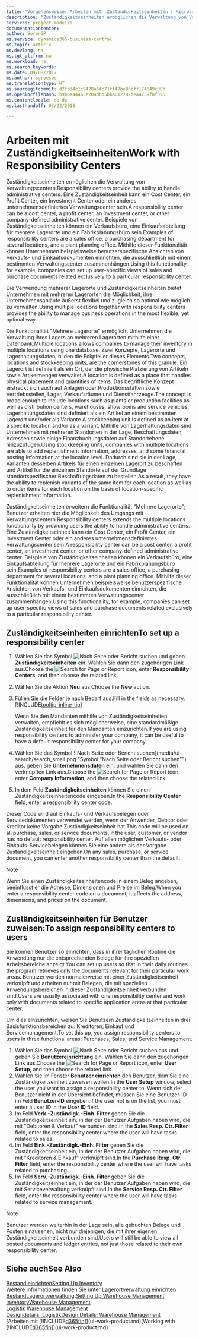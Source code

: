 ```yaml
---
title: "Vorgehensweise: Arbeiten mit  Zuständigkeitseinheiten | Microsoft Docs"
description: "Zuständigkeitseinheiten ermöglichen die Verwaltung von Verwaltungscentern. Eine Zuständigkeitseinheit kann ein Cost Center, ein Profit Center, ein Investment Center oder ein anderes unternehmensdefiniertes Verwaltungscenter sein."
services: project-madeira
documentationcenter: 
author: SorenGP
ms.service: dynamics365-business-central
ms.topic: article
ms.devlang: na
ms.tgt_pltfrm: na
ms.workload: na
ms.search.keywords: 
ms.date: 09/08/2017
ms.author: sgroespe
ms.translationtype: HT
ms.sourcegitcommit: d7fb34e1c9428a64c71ff47be8bcff174649c00d
ms.openlocfilehash: b9b6a44463e204dbb5bba012782bea4759f8f396
ms.contentlocale: de-de
ms.lasthandoff: 03/22/2018

---
```

# <a name="work-with-responsibility-centers"></a><span data-ttu-id="cca14-104">Arbeiten mit Zuständigkeitseinheiten</span><span class="sxs-lookup"><span data-stu-id="cca14-104">Work with Responsibility Centers</span></span>
<span data-ttu-id="cca14-105">Zuständigkeitseinheiten ermöglichen die Verwaltung von Verwaltungscentern.</span><span class="sxs-lookup"><span data-stu-id="cca14-105">Responsibility centers provide the ability to handle administrative centers.</span></span> <span data-ttu-id="cca14-106">Eine Zuständigkeitseinheit kann ein Cost Center, ein Profit Center, ein Investment Center oder ein anderes unternehmensdefiniertes Verwaltungscenter sein.</span><span class="sxs-lookup"><span data-stu-id="cca14-106">A responsibility center can be a cost center, a profit center, an investment center, or other company-defined administrative center.</span></span> <span data-ttu-id="cca14-107">Beispiele von Zuständigkeitseinheiten können ein Verkaufsbüro, eine Einkaufsabteilung für mehrere Lagerorte und ein Fabrikplanungsbüro sein.</span><span class="sxs-lookup"><span data-stu-id="cca14-107">Examples of responsibility centers are a sales office, a purchasing department for several locations, and a plant planning office.</span></span> <span data-ttu-id="cca14-108">Mithilfe dieser Funktionalität können Unternehmen beispielsweise benutzerspezifische Ansichten von Verkaufs- und Einkaufsdokumenten einrichten, die ausschließlich mit einem bestimmten Verwaltungscenter zusammenhängen.</span><span class="sxs-lookup"><span data-stu-id="cca14-108">Using this functionality, for example, companies can set up user-specific views of sales and purchase documents related exclusively to a particular responsibility center.</span></span>  

<span data-ttu-id="cca14-109">Die Verwendung mehrerer Lagerorte und Zuständigkeitseinheiten bietet Unternehmen mit mehreren Lagerorten die Möglichkeit, ihre Unternehmensabläufe äußerst flexibel und zugleich so optimal wie möglich zu verwalten.</span><span class="sxs-lookup"><span data-stu-id="cca14-109">Using multiple locations together with responsibility centers provides the ability to manage business operations in the most flexible, yet optimal way.</span></span>

<span data-ttu-id="cca14-110">Die Funktionalität "Mehrere Lagerorte" ermöglicht Unternehmen die Verwaltung ihres Lagers an mehreren Lagerorten mithilfe einer Datenbank.</span><span class="sxs-lookup"><span data-stu-id="cca14-110">Multiple locations allows companies to manage their inventory in multiple locations using one database.</span></span> <span data-ttu-id="cca14-111">Zwei Konzepte, Lagerorte und Lagerhaltungsdaten, bilden die Eckpfeiler dieses Elements.</span><span class="sxs-lookup"><span data-stu-id="cca14-111">Two concepts, locations and stockkeeping units, are the cornerstones of this granule.</span></span> <span data-ttu-id="cca14-112">Ein Lagerort ist definiert als ein Ort, der die physische Platzierung von Artikeln sowie Artikelmengen verwaltet.</span><span class="sxs-lookup"><span data-stu-id="cca14-112">A location is defined as a place that handles physical placement and quantities of items.</span></span> <span data-ttu-id="cca14-113">Das begriffliche Konzept erstreckt sich auch auf Anlagen oder Produktionsstätten sowie Vertriebsstellen, Lager, Verkaufsräume und Dienstfahrzeuge.</span><span class="sxs-lookup"><span data-stu-id="cca14-113">The concept is broad enough to include locations such as plants or production facilities as well as distribution centers, warehouses, showrooms and service vehicles.</span></span> <span data-ttu-id="cca14-114">Lagerhaltungsdaten sind definiert als ein Artikel an einem bestimmten Lagerort und/oder als Variante.</span><span class="sxs-lookup"><span data-stu-id="cca14-114">A stockkeeping unit is defined as an item at a specific location and/or as a variant.</span></span> <span data-ttu-id="cca14-115">Mithilfe von Lagerhaltungsdaten sind Unternehmen mit mehreren Standorten in der Lage, Beschaffungsdaten, Adressen sowie einige Finanzbuchungsdaten auf Standortebene hinzuzufügen.</span><span class="sxs-lookup"><span data-stu-id="cca14-115">Using stockkeeping units, companies with multiple locations are able to add replenishment information, addresses, and some financial posting information at the location level.</span></span> <span data-ttu-id="cca14-116">Dadurch sind sie in der Lage, Varianten desselben Artikels für einen einzelnen Lagerort zu beschaffen und Artikel für die einzelnen Standorte auf der Grundlage standortspezifischer Beschaffungsdaten zu bestellen.</span><span class="sxs-lookup"><span data-stu-id="cca14-116">As a result, they have the ability to replenish variants of the same item for each location as well as to order items for each location on the basis of location-specific replenishment information.</span></span>  

<span data-ttu-id="cca14-117">Zuständigkeitseinheiten erweitern die Funktionalität "Mehrere Lagerorte"; Benutzer erhalten hier die Möglichkeit des Umgangs mit Verwaltungscentern.</span><span class="sxs-lookup"><span data-stu-id="cca14-117">Responsibility centers extends the multiple locations functionality by providing users the ability to handle administrative centers.</span></span> <span data-ttu-id="cca14-118">Eine Zuständigkeitseinheit kann ein Cost Center, ein Profit Center, ein Investment Center oder ein anderes unternehmensdefiniertes Verwaltungscenter sein.</span><span class="sxs-lookup"><span data-stu-id="cca14-118">A responsibility center can be a cost center, a profit center, an investment center, or other company-defined administrative center.</span></span> <span data-ttu-id="cca14-119">Beispiele von Zuständigkeitseinheiten können ein Verkaufsbüro, eine Einkaufsabteilung für mehrere Lagerorte und ein Fabrikplanungsbüro sein.</span><span class="sxs-lookup"><span data-stu-id="cca14-119">Examples of responsibility centers are a sales office, a purchasing department for several locations, and a plant planning office.</span></span> <span data-ttu-id="cca14-120">Mithilfe dieser Funktionalität können Unternehmen beispielsweise benutzerspezifische Ansichten von Verkaufs- und Einkaufsdokumenten einrichten, die ausschließlich mit einem bestimmten Verwaltungscenter zusammenhängen.</span><span class="sxs-lookup"><span data-stu-id="cca14-120">Using this functionality, for example, companies can set up user-specific views of sales and purchase documents related exclusively to a particular responsibility center.</span></span>

## <a name="to-set-up-a-responsibility-center"></a><span data-ttu-id="cca14-121">Zuständigkeitseinheiten einrichten</span><span class="sxs-lookup"><span data-stu-id="cca14-121">To set up a responsibility center</span></span>  
1.  <span data-ttu-id="cca14-122">Wählen Sie das Symbol ![Nach Seite oder Bericht suchen](media/ui-search/search_small.png "Nach Seite oder Bericht suchen") und geben **Zuständigkeitseinheiten** ein. Wählen Sie dann den zugehörigen Link aus.</span><span class="sxs-lookup"><span data-stu-id="cca14-122">Choose the ![Search for Page or Report](media/ui-search/search_small.png "Search for Page or Report icon") icon, enter **Responsibility Centers**, and then choose the related link.</span></span>  
2.  <span data-ttu-id="cca14-123">Wählen Sie die Aktion **Neu** aus.</span><span class="sxs-lookup"><span data-stu-id="cca14-123">Choose the **New** action.</span></span>  
3.  <span data-ttu-id="cca14-124">Füllen Sie die Felder je nach Bedarf aus.</span><span class="sxs-lookup"><span data-stu-id="cca14-124">Fill in the fields as necessary.</span></span> [!INCLUDE[tooltip-inline-tip](includes/tooltip-inline-tip_md.md)]  

    <span data-ttu-id="cca14-125">Wenn Sie den Mandanten mithilfe von Zuständigkeitseinheiten verwalten, empfiehlt es sich möglicherweise, eine standardmäßige Zuständigkeitseinheit für den Mandanten einzurichten.</span><span class="sxs-lookup"><span data-stu-id="cca14-125">If you are using responsibility centers to administer your company, it can be useful to have a default responsibility center for your company.</span></span>
4. <span data-ttu-id="cca14-126">Wählen Sie das Symbol ![Nach Seite oder Bericht suchen](media/ui-search/search_small.png "Symbol "Nach Seite oder Bericht suchen"") aus, geben Sie **Unternehmensdaten** ein, und wählen Sie dann den verknüpften Link aus.</span><span class="sxs-lookup"><span data-stu-id="cca14-126">Choose the ![Search for Page or Report](media/ui-search/search_small.png "Search for Page or Report icon") icon, enter **Company Information**, and then choose the related link.</span></span>
5. <span data-ttu-id="cca14-127">In dem Feld **Zuständigkeitseinheiten** können Sie einen Zuständigkeitseinheitencode eingeben.</span><span class="sxs-lookup"><span data-stu-id="cca14-127">In the **Responsibility Center** field, enter a responsibility center code.</span></span>

<span data-ttu-id="cca14-128">Dieser Code wird auf Einkaufs- und Verkaufsbelegen oder Servicedokumenten verwendet werden, wenn der Anwender, Debitor oder Kreditor keine Vorgabe Zuständigkeitseinheit hat.</span><span class="sxs-lookup"><span data-stu-id="cca14-128">This code will be used on all purchase, sales, or service documents, if the user, customer, or vendor has no default responsibility center.</span></span> <span data-ttu-id="cca14-129">Auf allen möglichen Verkaufs- oder Einkaufs-Servicebelegen können Sie eine andere als der Vorgabe Zuständigkeitseinheit eingeben.</span><span class="sxs-lookup"><span data-stu-id="cca14-129">On any sales, purchase, or service document, you can enter another responsibility center than the default.</span></span>

> [!NOTE]  
>  <span data-ttu-id="cca14-130">Wenn Sie einen Zuständigkeitseinheitencode in einem Beleg angeben, beeinflusst er die Adresse, Dimensionen und Preise im Beleg.</span><span class="sxs-lookup"><span data-stu-id="cca14-130">When you enter a responsibility center code on a document, it affects the address, dimensions, and prices on the document.</span></span>  

## <a name="to-assign-responsibility-centers-to-users"></a><span data-ttu-id="cca14-131">Zuständigkeitseinheiten für Benutzer zuweisen:</span><span class="sxs-lookup"><span data-stu-id="cca14-131">To assign responsibility centers to users</span></span>  
<span data-ttu-id="cca14-132">Sie können Benutzer so einrichten, dass in ihrer täglichen Routine die Anwendung nur die entsprechenden Belege für ihre speziellen Arbeitsbereiche anzeigt.</span><span class="sxs-lookup"><span data-stu-id="cca14-132">You can set up users so that in their daily routines the program retrieves only the documents relevant for their particular work areas.</span></span> <span data-ttu-id="cca14-133">Benutzer werden normalerweise mit einer Zuständigkeitseinheit verknüpft und arbeiten nur mit Belegen, die mit speziellen Anwendungsbereichen in dieser Zuständigkeitseinheit verbunden sind.</span><span class="sxs-lookup"><span data-stu-id="cca14-133">Users are usually associated with one responsibility center and work only with documents related to specific application areas at that particular center.</span></span>  

<span data-ttu-id="cca14-134">Um dies einzurichten, weisen Sie Benutzern Zuständigkeitseinheiten in drei Basisfunktionsbereichen zu: Kreditoren, Einkauf und Servicemanagement.</span><span class="sxs-lookup"><span data-stu-id="cca14-134">To set this up, you assign responsibility centers to users in three functional areas: Purchases, Sales, and Service Management.</span></span>  

1.  <span data-ttu-id="cca14-135">Wählen Sie das Symbol ![Nach Seite oder Bericht suchen](media/ui-search/search_small.png "Nach Seite oder Bericht suchen") aus und geben Sie **Benutzereinrichtung** ein. Wählen Sie dann den zugehörigen Link aus.</span><span class="sxs-lookup"><span data-stu-id="cca14-135">Choose the ![Search for Page or Report](media/ui-search/search_small.png "Search for Page or Report icon") icon, enter **User Setup**, and then choose the related link.</span></span>  
2.  <span data-ttu-id="cca14-136">Wählen Sie im Fenster **Benutzer einrichten** den Benutzer, dem Sie eine Zuständigkeitseinheit zuweisen wollen.</span><span class="sxs-lookup"><span data-stu-id="cca14-136">In the **User Setup** window, select the user you want to assign a responsibility center to.</span></span> <span data-ttu-id="cca14-137">Wenn sich der Benutzer nicht in der Übersicht befindet, müssen Sie eine Benutzer-ID im Feld **Benutzer-ID** eingeben.</span><span class="sxs-lookup"><span data-stu-id="cca14-137">If the user not is on the list, you must enter a user ID in the **User ID** field.</span></span>  
3.  <span data-ttu-id="cca14-138">Im Feld **Verk.-Zuständigk.-Einh. Filter** geben Sie die Zuständigkeitseinheit ein, in der der Benutzer Aufgaben haben wird, die mit "Debitoren & Verkauf" verbunden sind.</span><span class="sxs-lookup"><span data-stu-id="cca14-138">In the **Sales Resp. Ctr. Filter** field, enter the responsibility center where the user will have tasks related to sales.</span></span>  
4.  <span data-ttu-id="cca14-139">Im Feld  **Eink.-Zuständigk.-Einh. Filter** geben Sie die Zuständigkeitseinheit ein, in der der Benutzer Aufgaben haben wird, die mit "Kreditoren &amp; Einkauf" verknüpft sind.</span><span class="sxs-lookup"><span data-stu-id="cca14-139">In the **Purchase Resp. Ctr. Filter** field, enter the responsibility center where the user will have tasks related to purchasing.</span></span>  
5.  <span data-ttu-id="cca14-140">Im Feld **Serv.-Zuständigk.-Einh. Filter** geben Sie die Zuständigkeitseinheit ein, in der der Benutzer Aufgaben haben wird, die mit Serviceverwaltung verknüpft sind.</span><span class="sxs-lookup"><span data-stu-id="cca14-140">In the **Service Resp. Ctr. Filter** field, enter the responsibility center where the user will have tasks related to service management.</span></span>  

> [!NOTE]  
>  <span data-ttu-id="cca14-141">Benutzer werden weiterhin in der Lage sein, alle gebuchten Belege und Posten einzusehen, nicht nur diejenigen, die mit ihrer eigenen Zuständigkeitseinheit verbunden sind.</span><span class="sxs-lookup"><span data-stu-id="cca14-141">Users will still be able to view all posted documents and ledger entries, not just those related to their own responsibility center.</span></span>

## <a name="see-also"></a><span data-ttu-id="cca14-142">Siehe auch</span><span class="sxs-lookup"><span data-stu-id="cca14-142">See Also</span></span>  
[<span data-ttu-id="cca14-143">Bestand einrichten</span><span class="sxs-lookup"><span data-stu-id="cca14-143">Setting Up Inventory</span></span>](inventory-setup-inventory.md)  
<span data-ttu-id="cca14-144">Weitere Informationen finden Sie unter [Lagerortverwaltung einrichten](warehouse-setup-warehouse.md)
[Bestand](inventory-manage-inventory.md)[Lagerortverwaltung](warehouse-manage-warehouse.md).</span><span class="sxs-lookup"><span data-stu-id="cca14-144">[Setting Up Warehouse Management](warehouse-setup-warehouse.md)
[Inventory](inventory-manage-inventory.md)[Warehouse Management](warehouse-manage-warehouse.md)</span></span>  
<span data-ttu-id="cca14-145">[Logistik](warehouse-manage-warehouse.md)  </span><span class="sxs-lookup"><span data-stu-id="cca14-145">[Warehouse Management](warehouse-manage-warehouse.md)  </span></span>  
[<span data-ttu-id="cca14-146">Designdetails: Logistik</span><span class="sxs-lookup"><span data-stu-id="cca14-146">Design Details: Warehouse Management</span></span>](design-details-warehouse-management.md)  
<span data-ttu-id="cca14-147">[Arbeiten mit [!INCLUDE[d365fin](includes/d365fin_md.md)]](ui-work-product.md)</span><span class="sxs-lookup"><span data-stu-id="cca14-147">[Working with [!INCLUDE[d365fin](includes/d365fin_md.md)]](ui-work-product.md)</span></span>

